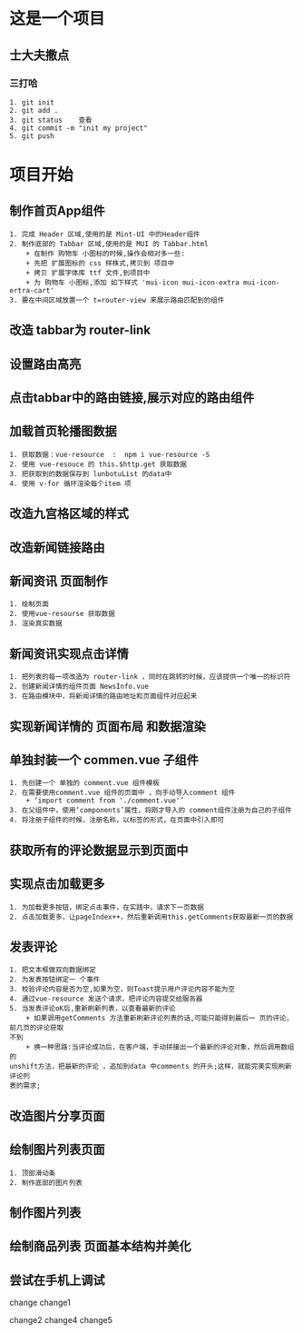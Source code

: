 # 这是一个项目
## 士大夫撒点
### 三打哈
    1. git init   
    2. git add .  
    3. git status    查看
    4. git commit -m "init my project"
    5. git push

# 项目开始

## 制作首页App组件
    1. 完成 Header 区域,使用的是 Mint-UI 中的Header组件
    2. 制作底部的 Tabbar 区域,使用的是 MUI 的 Tabbar.html
        + 在制作 购物车 小图标的时候,操作会相对多一些:
        + 先把 扩展图标的 css 样株式,拷贝到 项目中
        + 拷贝 扩展字体库 ttf 文件,到项目中
        + 为 购物车 小图标,添加 如下样式 'mui-icon mui-icon-extra mui-icon-ertra-cart'
    3. 要在中间区域放置一个 t=router-view 来展示路由匹配到的组件
## 改造 tabbar为 router-link

## 设置路由高亮

## 点击tabbar中的路由链接,展示对应的路由组件

## 加载首页轮播图数据
    1. 获取数据：vue-resource  :  npm i vue-resource -S
    2. 使用 vue-resouce 的 this.$http.get 获取数据
    3. 把获取到的数据保存到 lunbotuList 的data中
    4. 使用 v-for 循环渲染每个item 项
 
## 改造九宫格区域的样式

## 改造新闻链接路由

## 新闻资讯 页面制作  
    1. 绘制页面
    2. 使用vue-resourse 获取数据
    3. 渲染真实数据   

## 新闻资讯实现点击详情
    1. 把列表的每一项改造为 router-link ，同时在跳转的时候，应该提供一个唯一的标识符
    2. 创建新闻详情的组件页面 NewsInfo.vue
    3. 在路由模块中，将新闻详情的路由地址和页面组件对应起来

## 实现新闻详情的 页面布局 和数据渲染

## 单独封装一个 commen.vue 子组件
    1. 先创建一个 单独的 comment.vue 组件模板
    2. 在需要使用comment.vue 组件的页面中 ，向手动导入comment 组件
        + ‘import comment from './comment.vue'’
    3. 在父组件中，使用‘components’属性，将刚才导入的 comment组件注册为自己的子组件
    4. 将注册子组件的时候，注册名称，以标签的形式，在页面中引入即可  

## 获取所有的评论数据显示到页面中

## 实现点击加载更多
    1. 为加载更多按钮，绑定点击事件，在实践中，请求下一页数据
    2. 点击加载更多，让pageIndex++，然后重新调用this.getComments获取最新一页的数据

## 发表评论
    1. 把文本框做双向数据绑定
    2. 为发表按钮绑定一 个事件
    3. 校验评论内容是否为空,如果为空，则Toast提示用户评论内容不能为空
    4. 通过vue-resource 发送个请求，把评论内容提交给服务器
    5. 当发表评论oK后,重新刷新列表，以查看最新的评论
        + 如果调用getComments 方法重新刷新评论列表的话,可能只能得到最后一 页的评论，前几页的评论获取
    不到
        + 换一种思路:当评论成功后，在客户端，手动拼接出一个最新的评论对象，然后调用数组的
    unshift方法，把最新的评论 ，追加到data 中comments 的开头;这样，就能完美实现刷新评论列
    表的需求;

## 改造图片分享页面
## 绘制图片列表页面
    1. 顶部滑动条
    2. 制作底部的图片列表

## 制作图片列表

## 绘制商品列表 页面基本结构并美化

## 尝试在手机上调试

change
change1


change2
change4
change5